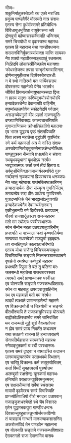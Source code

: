 भीष्मः-  
शकुनिर्मातुलस्तेऽसौ रथ एको नराधिपः  
प्रयुज्य पाण्डवैर्वैरं योत्स्यते नात्र संशयः  
एतस्य सेना दुर्धर्षास्समरे प्रतियोधिनः  
विविधायुधभूयिष्ठा वायुवेगसमा जवे  
द्रोणपुत्रो महेष्वासस्सर्वेषामति धन्विनाम्  
समरे चित्रयोधी च दृढास्त्रश्च महारथः  
एतस्य हि महाराज यथा गाण्डीवधन्वनः  
शरासनविनिर्मुक्तास्संसक्ता यान्ति सायकाः  
नैष शक्यो महावीरस्सङ्ख्यातुं रथसत्तमः  
निर्दहेदपि लोकांस्त्रीनिच्छन्नेष महायशाः  
क्रोधस्तेजश्च तपसा सम्भृतोश्रमवासिनाम्  
द्रोणेनानुगृहीतश्च दिव्यैरस्त्रैरुदारधीः  
न मे रथो नातिरथो मतः पार्थिवसत्तम  
दोषस्तस्य महानेको येनैव भरतर्षभ  
जीवितं प्रियमत्यर्थमायुष्कामस्सदा द्विजः  
न ह्यस्य सदृशः कश्चिदुभयोस्सेनयोरपि  
हन्यादेकरथेनैव देवानामपि वाहिनीम्  
वपुष्मांस्तलघोषेण स्फोटयेदपि पर्वतान्  
असङ्ख्येयगुणो वीरः प्रहर्ता दारुणद्युतिः  
दण्डपाणिरिवासह्यः कालवत्प्रचरिष्यति  
युगान्ताग्निसमः क्रोधात्सिंहग्रीवो महातपाः  
एष भारत युद्धस्य पृष्ठं संशमयिष्यति  
पिता त्वस्य महातेजा वृद्धोऽपि युवभिर्वरः  
रणे कर्म महत्कर्ता अत्र मे नास्ति संशयः  
अस्त्रवेगानिलोद्भूतस्सेनाकक्षेन्धनोत्थितः  
पाण्डुपुत्रस्य सैन्यानि प्रधक्ष्यति न संशयः  
रथयूथपयूथानां यूथपोऽय नरर्षभः  
भरद्वाजात्मजः कर्ता कर्म तीव्रं हिताय वः  
सर्वमूर्धाभिषिक्तानामाचार्यस्स्थविरो गुरुः  
गच्छेदन्तं सृञ्जयानां प्रियस्त्वस्य धनञ्जयः  
नैष जातु महेष्वासः पार्थमक्लिष्टकारिणम्  
हन्यादाचार्यकं दीप्तं संस्मृत्य गुणनिर्जितम्  
श्लाघत्येष सदा वीरः पार्थस्य गुणविस्तरैः  
पुत्रादभ्यधिकं चैनं भारद्वाजोऽनुपश्यति  
हन्यादेकरथेनैव देवगन्धर्वदानवान्  
एकीभूतानपि रणे दिव्यैरस्त्रैः प्रतापवान्  
पौरवो राजशार्दूलस्तव राजन्महारथः  
मतो मम रथोदारः परवीररथारुजः  
स्वेन सैन्येन महता प्रतपञ्शत्रुवाहिनीम्  
प्रधक्ष्यति स पाञ्चालान्कक्षं कृष्णगतिर्यथा  
सत्यश्रवा रथस्त्वेको राजपुत्रो बृहद्बलः  
तव राजन्रिपुबले कालवत्प्रचरिष्यति  
एतस्य योधा राजेन्द्र विचित्रकवचायुधाः  
विचरिष्यन्ति सङ्ग्रामे निघ्नन्तश्शास्त्रवान्रणे  
वृषसेनो रथश्रेष्ठः कर्णपुत्रो महारथः  
प्रधक्ष्यति रिपूणां ते बलं तु बलिनां वरः  
जलसन्धो महातेजा राजन्रथवरस्तव  
त्यक्ष्यते समरे प्राणान्माधवः परवीरहा  
एष योत्स्यति सङ्ग्रामे गजस्कन्धविशारदः  
रथेन वा माहबाहुः क्षपयञ्शत्रुवाहिनीम्  
रथ एष महाबाहो मतो मम नरर्षभः  
त्वदर्थे त्यक्ष्यते प्राणान्सहसैन्यो महारणे  
एष विक्रान्तयोधी च चित्रयोधी च सङ्गरे  
वीतभीश्चापि ते राजञ्शत्रुभिस्सह योत्स्यते  
बाह्लीकोऽतिरथश्चैव समरे चानिवर्तिता  
मम राजन्मतो युद्धे शूरो वैवस्वतोपमः  
न ह्येष समरं प्राप्य निवर्तेत कथञ्चन  
यथा सततगो राजन्स हि हन्यात्परान्रणे  
सेनापतिर्महाराज सत्यवांस्ते महारथः  
रणेष्वद्भुतकर्मा च रथी पररथारुजः  
एतस्य समरं दृष्ट्वा न व्यथाऽस्ति कदाचन  
उत्स्मयन्नुत्पतत्येष परान्रथपथे स्थितान्  
एष चारिषु विक्रान्तः कर्म सत्पुरुषोचितम्  
कर्ता विमर्दे सुमहत्त्वदर्थे पुरुषोत्तमः  
अलम्बुसो राक्षसेन्द्रः क्रूरकर्मा महारथः  
हनिष्यति परान्राजन्पूर्ववैरमनुस्मरन्  
एष राक्षससैन्यानां सर्वेषां रथसत्तमः  
मायावी दृढवैरश्च समरे विचरिष्यति  
प्राग्ज्योतिषाधिपो वीरो भगदत्तः प्रतापवान्  
गजाङ्कुशधरश्रेष्ठो रथे चैव विशारदः  
एतेन युद्धमभवत्पुरा गाण्डीवधन्वनः  
दिवसान्सुबहून्राजन्नुभयोर्जयकाक्षिणोः  
तं चासहायं गान्धारे मानयन्पाकशासनिम्  
अकरोत्संविदं तेन पाण्डवेन महात्मना  
एष योत्स्यति सङ्ग्रामे गजस्कन्धविशारदः  
ऐरावतगतो राजा देवानामिव वासवः  
